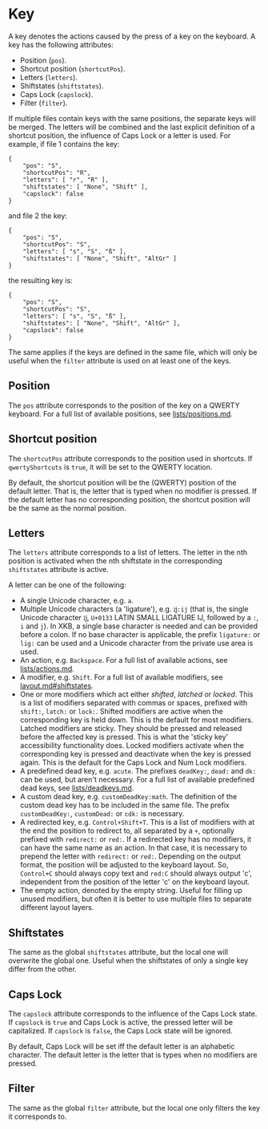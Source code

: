 Key
===

A key denotes the actions caused by the press of a key on the keyboard. A key has the following attributes:

* Position (`pos`).
* Shortcut position (`shortcutPos`).
* Letters (`letters`).
* Shiftstates (`shiftstates`).
* Caps Lock (`capslock`).
* Filter (`filter`).

If multiple files contain keys with the same positions, the separate keys will be merged. The letters will be combined and the last explicit definition of a shortcut position, the influence of Caps Lock or a letter is used. For example, if file 1 contains the key:

    {
        "pos": "S",
        "shortcutPos": "R",
        "letters": [ "r", "R" ],
        "shiftstates": [ "None", "Shift" ],
        "capslock": false
    }

and file 2 the key:

    {
        "pos": "S",
        "shortcutPos": "S",
        "letters": [ "s", "S", "ß" ],
        "shiftstates": [ "None", "Shift", "AltGr" ]
    }

the resulting key is:

    {
        "pos": "S",
        "shortcutPos": "S",
        "letters": [ "s", "S", "ß" ],
        "shiftstates": [ "None", "Shift", "AltGr" ],
        "capslock": false
    }

The same applies if the keys are defined in the same file, which will only be useful when the `filter` attribute is used on at least one of the keys.

Position
--------

The `pos` attribute corresponds to the position of the key on a QWERTY keyboard.
For a full list of available positions, see [lists/positions.md](lists/positions.md).

Shortcut position
-----------------

The `shortcutPos` attribute corresponds to the position used in shortcuts. If `qwertyShortcuts` is `true`, it will be set to the QWERTY location.

By default, the shortcut position will be the (QWERTY) position of the default letter. That is, the letter that is typed when no modifier is pressed. If the default letter has no corresponding position, the shortcut position will be the same as the normal position.

Letters
-------

The `letters` attribute corresponds to a list of letters. The letter in the nth position is activated when the nth shiftstate in the corresponding `shiftstates` attribute is active.

A letter can be one of the following:

* A single Unicode character, e.g. `a`.
* Multiple Unicode characters (a 'ligature'), e.g. `ĳ:ij` (that is, the single Unicode character `ĳ`, `U+0133` LATIN SMALL LIGATURE IJ, followed by a `:`, `i` and `j`). In XKB, a single base character is needed and can be provided before a colon. If no base character is applicable, the prefix `ligature:` or `lig:` can be used and a Unicode character from the private use area is used.
* An action, e.g. `Backspace`. For a full list of available actions, see [lists/actions.md](lists/actions.md).
* A modifier, e.g. `Shift`. For a full list of available modifiers, see [layout.md#shiftstates](layout.md#shiftstates).
* One or more modifiers which act either *shifted*, *latched* or *locked*. This is a list of modifiers separated with commas or spaces, prefixed with `shift:`, `latch:` or `lock:`. Shifted modifiers are active when the corresponding key is held down. This is the default for most modifiers. Latched modifiers are sticky. They should be pressed and released before the affected key is pressed. This is what the 'sticky key' accessibility functionality does. Locked modifiers activate when the corresponding key is pressed and deactivate when the key is pressed again. This is the default for the Caps Lock and Num Lock modifiers.
* A predefined dead key, e.g. `acute`. The prefixes `deadKey:`, `dead:` and `dk:` can be used, but aren't necessary. For a full list of available predefined dead keys, see [lists/deadkeys.md](lists/deadkeys.md).
* A custom dead key, e.g. `customDeadKey:math`. The definition of the custom dead key has to be included in the same file. The prefix `customDeadKey:`, `customDead:` or `cdk:` is necessary.
* A redirected key, e.g. `Control+Shift+T`. This is a list of modifiers with at the end the position to redirect to, all separated by a `+`, optionally prefixed with `redirect:` or `red:`. If a redirected key has no modifiers, it can have the same name as an action. In that case, it is necessary to prepend the letter with `redirect:` or `red:`. Depending on the output format, the position will be adjusted to the keyboard layout. So, `Control+C` should always copy text and `red:C` should always output 'c', independent from the position of the letter 'c' on the keyboard layout.
* The empty action, denoted by the empty string. Useful for filling up unused modifiers, but often it is better to use multiple files to separate different layout layers.

Shiftstates
-----------

The same as the global `shiftstates` attribute, but the local one will overwrite the global one. Useful when the shiftstates of only a single key differ from the other.

Caps Lock
---------

The `capslock` attribute corresponds to the influence of the Caps Lock state. If `capslock` is `true` and Caps Lock is active, the pressed letter will be capitalized. If `capslock` is `false`, the Caps Lock state will be ignored.

By default, Caps Lock will be set iff the default letter is an alphabetic character. The default letter is the letter that is types when no modifiers are pressed.

Filter
------

The same as the global `filter` attribute, but the local one only filters the key it corresponds to.

